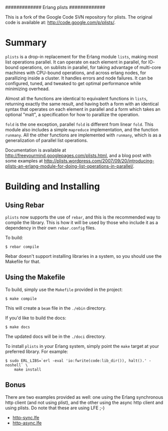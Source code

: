 #############
Erlang plists
#############

This is a fork of the Google Code SVN repository for plists.
The original code is available at: <http://code.google.com/p/plists/>.


Summary
=======

``plists`` is a drop-in replacement for the Erlang module ``lists``, making
most list operations parallel. It can operate on each element in parallel, for
IO- bound operations, on sublists in parallel, for taking advantage of
multi-core machines with CPU-bound operations, and across erlang nodes, for
parallizing inside a cluster. It handles errors and node failures. It can be
configured, tuned, and tweaked to get optimal performance while minimizing
overhead.

Almost all the functions are identical to equivalent functions in ``lists``,
returning exactly the same result, and having both a form with an identical
syntax that operates on each element in parallel and a form which takes an
optional "malt", a specification for how to parallize the operation.

``fold`` is the one exception, parallel `fold` is different from linear
``fold``.  This module also includes a simple `mapreduce` implementation, and
the function ``runmany``. All the other functions are implemented with
``runmany``, which is as a generalization of parallel list operations.

Documentation is available at <http://freeyourmind.googlepages.com/plists.html>,
and a blog post with some examples at
<http://plists.wordpress.com/2007/09/20/introducing-plists-an-erlang-module-for-doing-list-operations-in-parallel/>.


Building and Installing
=======================


Using Rebar
-----------

``plists`` now supports the use of ``rebar``, and this is the recommended way
to compile the library. This is how it will be used by those who include it as
a dependency in their own ``rebar.config`` files.

To build:

    $ rebar compile

Rebar doesn't support installing libraries in a system, so you should use the
Makefile for that.


Using the Makefile
------------------

To build, simply use the ``Makefile`` provided in the project:

    $ make compile

This will create a ``beam`` file in the ``./ebin`` directory.

If you'd like to build the docs:

    $ make docs

The updated docs will be in the ``./doci`` directory.

To install ``plists`` in your Erlang system, simply point the ``make`` target
at your preferred library. For example:

    $ sudo ERL_LIBS=`erl -eval 'io:fwrite(code:lib_dir()), halt().' -noshell` \
        make install


Bonus
-----

There are two examples provided as well: one using the Erlang synchronous http
client (and not using plist), and the other using the async http client and
using plists. Do note that these are using LFE ;-)
 * <a href="https://github.com/oubiwann/plists/blob/master/examples/http-sync.lfe">http-sync.lfe</a>
 * <a href="https://github.com/oubiwann/plists/blob/master/examples/http-async.lfe">http-async.lfe</a>
